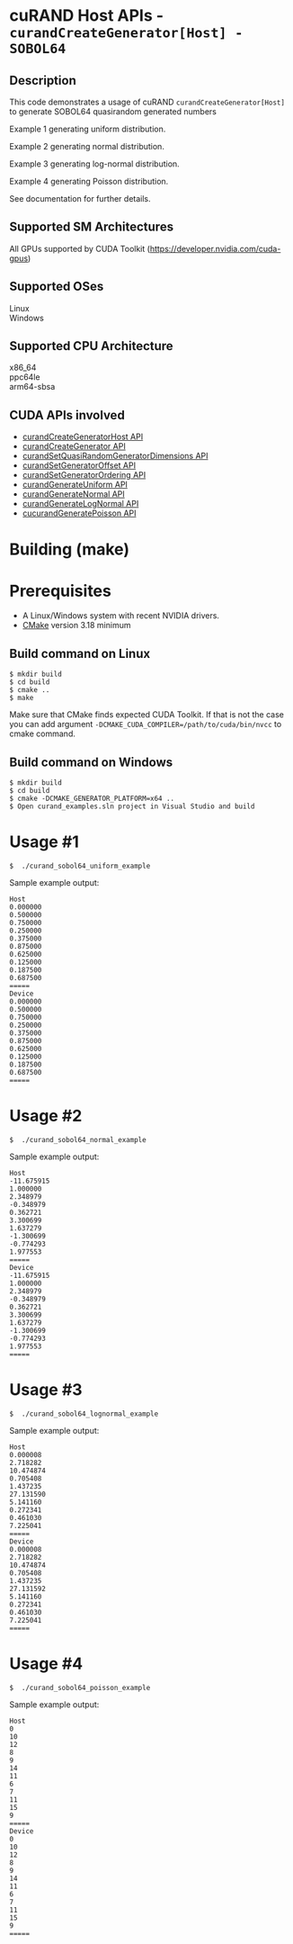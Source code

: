# cuRAND Host APIs - `curandCreateGenerator[Host] - SOBOL64`

## Description

This code demonstrates a usage of cuRAND `curandCreateGenerator[Host]` to generate SOBOL64 quasirandom generated numbers

Example 1 generating uniform distribution.

Example 2 generating normal distribution.

Example 3 generating log-normal distribution.

Example 4 generating Poisson distribution.

See documentation for further details.

## Supported SM Architectures

All GPUs supported by CUDA Toolkit (https://developer.nvidia.com/cuda-gpus)  

## Supported OSes

Linux  
Windows

## Supported CPU Architecture

x86_64  
ppc64le  
arm64-sbsa

## CUDA APIs involved
- [curandCreateGeneratorHost API](https://docs.nvidia.com/cuda/curand/group__HOST.html#group__HOST_1g35b6e9396d5b54b52ba9053496ad4ff4)
- [curandCreateGenerator API](https://docs.nvidia.com/cuda/curand/group__HOST.html#group__HOST_1g56ff2b3cf7e28849f73a1e22022bcbfd)
- [curandSetQuasiRandomGeneratorDimensions API](https://docs.nvidia.com/cuda/curand/group__HOST.html#group__HOST_1gd00db3478a788b5823038481495bb6ab)
- [curandSetGeneratorOffset API](https://docs.nvidia.com/cuda/curand/group__HOST.html#group__HOST_1gb21ba987f85486e552797206451b0939)
- [curandSetGeneratorOrdering API](https://docs.nvidia.com/cuda/curand/group__HOST.html#group__HOST_1gf1aa05715d726f94002d03237405fc5d)
- [curandGenerateUniform API](https://docs.nvidia.com/cuda/curand/group__HOST.html#group__HOST_1g5df92a7293dc6b2e61ea481a2069ebc2)
- [curandGenerateNormal API](https://docs.nvidia.com/cuda/curand/group__HOST.html#group__HOST_1gb9280e447ef04e1dec4611720bd0eb69)
- [curandGenerateLogNormal API](https://docs.nvidia.com/cuda/curand/group__HOST.html#group__HOST_1g3569cc960eb1a31357752fc813e21f49)
- [cucurandGeneratePoisson API](https://docs.nvidia.com/cuda/curand/group__HOST.html#group__HOST_1g425c7c13db4444e6150d159bb1417f05)

# Building (make)

# Prerequisites
- A Linux/Windows system with recent NVIDIA drivers.
- [CMake](https://cmake.org/download) version 3.18 minimum

## Build command on Linux
```
$ mkdir build
$ cd build
$ cmake ..
$ make
```
Make sure that CMake finds expected CUDA Toolkit. If that is not the case you can add argument `-DCMAKE_CUDA_COMPILER=/path/to/cuda/bin/nvcc` to cmake command.

## Build command on Windows
```
$ mkdir build
$ cd build
$ cmake -DCMAKE_GENERATOR_PLATFORM=x64 ..
$ Open curand_examples.sln project in Visual Studio and build
```

# Usage #1
```
$  ./curand_sobol64_uniform_example
```

Sample example output:

```
Host
0.000000
0.500000
0.750000
0.250000
0.375000
0.875000
0.625000
0.125000
0.187500
0.687500
=====
Device
0.000000
0.500000
0.750000
0.250000
0.375000
0.875000
0.625000
0.125000
0.187500
0.687500
=====
```

# Usage #2
```
$  ./curand_sobol64_normal_example
```

Sample example output:

```
Host
-11.675915
1.000000
2.348979
-0.348979
0.362721
3.300699
1.637279
-1.300699
-0.774293
1.977553
=====
Device
-11.675915
1.000000
2.348979
-0.348979
0.362721
3.300699
1.637279
-1.300699
-0.774293
1.977553
=====
```

# Usage #3
```
$  ./curand_sobol64_lognormal_example
```

Sample example output:

```
Host
0.000008
2.718282
10.474874
0.705408
1.437235
27.131590
5.141160
0.272341
0.461030
7.225041
=====
Device
0.000008
2.718282
10.474874
0.705408
1.437235
27.131592
5.141160
0.272341
0.461030
7.225041
=====
```

# Usage #4
```
$  ./curand_sobol64_poisson_example
```

Sample example output:

```
Host
0
10
12
8
9
14
11
6
7
11
15
9
=====
Device
0
10
12
8
9
14
11
6
7
11
15
9
=====
```